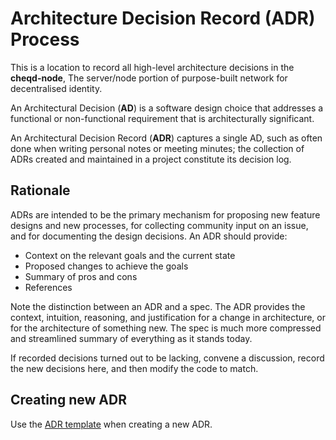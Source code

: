 # Architecture Decision Record \(ADR\) Process

This is a location to record all high-level architecture decisions in the **cheqd-node**, The server/node portion of purpose-built network for decentralised identity.

An Architectural Decision \(**AD**\) is a software design choice that addresses a functional or non-functional requirement that is architecturally significant.

An Architectural Decision Record \(**ADR**\) captures a single AD, such as often done when writing personal notes or meeting minutes; the collection of ADRs created and maintained in a project constitute its decision log.

## Rationale

ADRs are intended to be the primary mechanism for proposing new feature designs and new processes, for collecting community input on an issue, and for documenting the design decisions. An ADR should provide:

* Context on the relevant goals and the current state
* Proposed changes to achieve the goals
* Summary of pros and cons
* References

Note the distinction between an ADR and a spec. The ADR provides the context, intuition, reasoning, and justification for a change in architecture, or for the architecture of something new. The spec is much more compressed and streamlined summary of everything as it stands today.

If recorded decisions turned out to be lacking, convene a discussion, record the new decisions here, and then modify the code to match.

## Creating new ADR

Use the [ADR template](adr-list/adr-template.md) when creating a new ADR.

